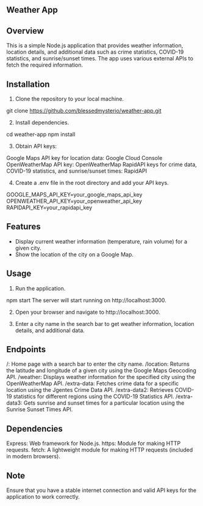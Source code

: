 ## Weather App

## Overview
This is a simple Node.js application that provides weather information, location details, and additional data such as crime statistics, COVID-19 statistics, and sunrise/sunset times. The app uses various external APIs to fetch the required information.

## Installation

1. Clone the repository to your local machine.

git clone https://github.com/blessedmysterio/weather-app.git

2. Install dependencies.

cd weather-app
npm install

3. Obtain API keys:

Google Maps API key for location data: Google Cloud Console
OpenWeatherMap API key: OpenWeatherMap
RapidAPI keys for crime data, COVID-19 statistics, and sunrise/sunset times: RapidAPI

4. Create a .env file in the root directory and add your API keys.

GOOGLE_MAPS_API_KEY=your_google_maps_api_key
OPENWEATHER_API_KEY=your_openweather_api_key
RAPIDAPI_KEY=your_rapidapi_key

## Features
- Display current weather information (temperature, rain volume) for a given city.
- Show the location of the city on a Google Map.

## Usage
1. Run the application.

npm start
The server will start running on http://localhost:3000.

2. Open your browser and navigate to http://localhost:3000.

3. Enter a city name in the search bar to get weather information, location details, and additional data.

## Endpoints
/: Home page with a search bar to enter the city name.
/location: Returns the latitude and longitude of a given city using the Google Maps Geocoding API.
/weather: Displays weather information for the specified city using the OpenWeatherMap API.
/extra-data: Fetches crime data for a specific location using the Jgentes Crime Data API.
/extra-data2: Retrieves COVID-19 statistics for different regions using the COVID-19 Statistics API.
/extra-data3: Gets sunrise and sunset times for a particular location using the Sunrise Sunset Times API.

## Dependencies
Express: Web framework for Node.js.
https: Module for making HTTP requests.
fetch: A lightweight module for making HTTP requests (included in modern browsers).

## Note
Ensure that you have a stable internet connection and valid API keys for the application to work correctly.
